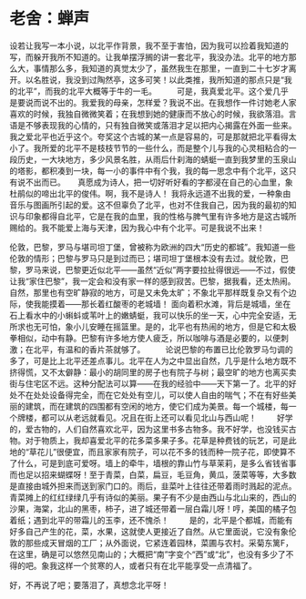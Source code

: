 <link href="../../../css/style.css" rel="stylesheet" type="text/css" />

# 老舍：蝉声

<div class="p">

设若让我写一本小说，以北平作背景，我不至于害怕，因为我可以捡着我知道的写，而躲开我所不知道的。让我单摆浮搁的讲一套北平，我没办法。北平的地方那么大，事情那么多，我知道的真觉太少了，虽然我生在那里，一直到二十七岁才离开。以名胜说，我没到过陶然亭，这多可笑！以此类推，我所知道的那点只是“我的北平”，而我的北平大概等于牛的一毛。 
　　
可是，我真爱北平。这个爱几乎是要说而说不出的。我爱我的母亲，怎样爱？我说不出。在我想作一件讨她老人家喜欢的时候，我独自微微笑着；在我想到她的健康而不放心的时候，我欲落泪。言语是不够表现我的心情的，只有独自微笑或落泪才足以把内心揭露在外面一些来。我之爱北平也近乎这个。夸奖这个古城的某一点是容易的，可是那就把北平看得太小了。我所爱的北平不是枝枝节节的一些什么，而是整个儿与我的心灵相粘合的一段历史，一大块地方，多少风景名胜，从雨后什刹海的蜻蜓一直到我梦里的玉泉山的塔影，都积凑到一块，每一小的事件中有个我，我的每一思念中有个北平，这只有说不出而已。 
　
真愿成为诗人，把一切好听好看的字都浸在自己的心血里，象杜鹃似的啼出北平的俊伟。啊，我不是诗人！ 我将永远道不出我的爱，一种象由音乐与图画所引起的爱。这不但辜负了北平，也对不住我自己，因为我的最初的知识与印象都得自北平，它是在我的血里，我的性格与脾气里有许多地方是这古城所赐给的。我不能爱上海与天津，因为我心中有个北平。可是我说不出来！

伦敦，巴黎，罗马与堪司坦丁堡，曾被称为欧洲的四大“历史的都城”。我知道一些伦敦的情形；巴黎与罗马只是到过而已；堪司坦丁堡根本没有去过。就伦敦，巴黎，罗马来说，巴黎更近似北平——虽然“近似”两字要拉扯得很远——不过，假使让我“家住巴黎”，我一定会和没有家一样的感到寂苦。巴黎，据我看，还太热闹。自然，那里也有空旷静寂的地方，可是又未免太旷；不象北平那样既复杂又有个边际，使我能摸着——那长着红酸枣的老城墙！ 面向着积水滩，背后是城墙，坐在石上看水中的小蝌蚪或苇叶上的嫩蜻蜓，我可以快乐的坐一天，心中完全安适，无所求也无可怕，象小儿安睡在摇篮里。是的，北平也有热闹的地方，但是它和太极拳相似，动中有静。巴黎有许多地方使人疲乏，所以咖啡与酒是必要的，以便刺激；在北平，有温和的香片茶就够了。 
　　
论说巴黎的布置已比伦敦罗马匀调的多了，可是比上北平还差点事儿。北平在人为之中显出自然，几乎是什么地方既不挤得慌，又不太僻静：最小的胡同里的房子也有院子与树；最空旷的地方也离买卖街与住宅区不远。这种分配法可以算——在我的经验中——天下第一了。北平的好处不在处处设备得完全，而在它处处有空儿，可以使人自由的喘气；不在有好些美丽的建筑，而在建筑的四围都有空闲的地方，使它们成为美景。每一个城楼，每一个牌楼，都可以从老远就看见。况且在街上还可以看见北山与西山呢！
　　
好学的，爱古物的，人们自然喜欢北平，因为这里书多古物多。我不好学，也没钱买古物。对于物质上，我却喜爱北平的花多菜多果子多。花草是种费钱的玩艺，可是此地的“草花儿”很便宜，而且家家有院子，可以花不多的钱而种一院子花，即使算不了什么，可是到底可爱呀。墙上的牵牛，墙根的靠山竹与草茉莉，是多么省钱省事而也足以招来蝴蝶呀！至于青菜，白菜，扁豆，毛豆角，黄瓜，菠菜等等，大多数是直接由城外担来而送到家门口的。雨后，韭菜叶上往往还带着雨时溅起的泥点。青菜摊上的红红绿绿几乎有诗似的美丽。果子有不少是由西山与北山来的，西山的沙果，海棠，北山的黑枣，柿子，进了城还带着一层白霜儿呀！哼，美国的橘子包着纸；遇到北平的带霜儿的玉李，还不愧杀！
　　
是的，北平是个都城，而能有好多自己产生的花，菜，水果，这就使人更接近了自然。从它里面说，它没有象伦敦的那些成天冒烟的工厂；从外面说，它紧连着园林，菜圃与农村。采菊东篱F，在这里，确是可以悠然见南山的；大概把“南”字变个“西”或“北”，也没有多少了不得的吧。象我这样一个贫寒的人，或者只有在北平能享受一点清福了。 　

好，不再说了吧；要落泪了，真想念北平呀！